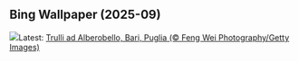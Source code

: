 ## Bing Wallpaper (2025-09)
![](https://www.bing.com/th?id=OHR.TrulliHouses_IT-IT0120917493_UHD.jpg&w=1000)Latest: [Trulli ad Alberobello, Bari, Puglia (© Feng Wei Photography/Getty Images)](https://www.bing.com/th?id=OHR.TrulliHouses_IT-IT0120917493_UHD.jpg)